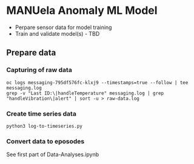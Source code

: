 # MANUela Anomaly ML Model
- Perpare sensor data for model training
- Train and validate model(s) - TBD

## Prepare data

### Capturing of raw data

```
oc logs messaging-795df576fc-klxj9 --timestamps=true --follow | tee messaging.log
grep -v "Last ID:\|handleTemperature" messaging.log | grep "handleVibration\|alert" | sort -u > raw-data.log
```

### Create time series data

```
python3 log-to-timeseries.py
```

### Convert data to eposodes 
See first part of Data-Analyses.ipynb
